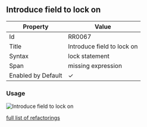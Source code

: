## Introduce field to lock on

| Property | Value |
| -------- | ----- |
| Id | RR0067 |
| Title | Introduce field to lock on |
| Syntax | lock statement |
| Span | missing expression |
| Enabled by Default | &#x2713; |

### Usage

![Introduce field to lock on](../../images/refactorings/IntroduceFieldToLockOn.png)

[full list of refactorings](Refactorings.md)